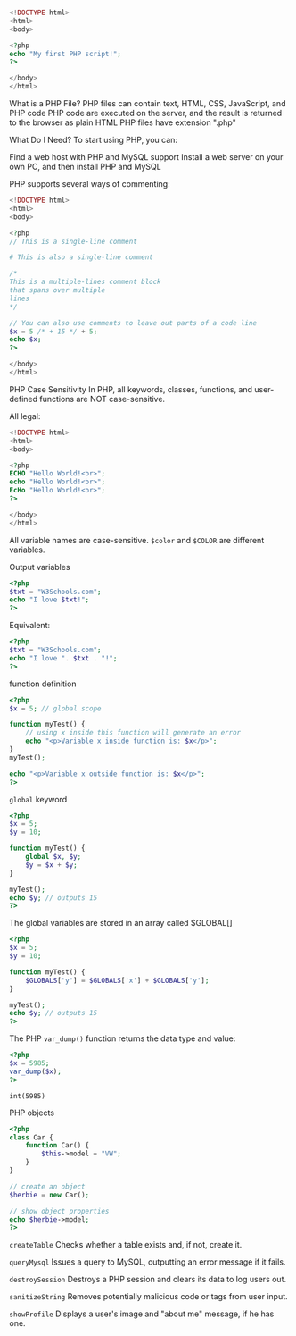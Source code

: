```php

<!DOCTYPE html>
<html>
<body>

<?php
echo "My first PHP script!";
?>

</body>
</html>
```

What is a PHP File?
PHP files can contain text, HTML, CSS, JavaScript, and PHP code
PHP code are executed on the server, and the result is returned to the browser as plain HTML
PHP files have extension ".php"

What Do I Need?
To start using PHP, you can:

Find a web host with PHP and MySQL support
Install a web server on your own PC, and then install PHP and MySQL

PHP supports several ways of commenting:

```php
<!DOCTYPE html>
<html>
<body>

<?php
// This is a single-line comment

# This is also a single-line comment

/*
This is a multiple-lines comment block
that spans over multiple
lines
*/

// You can also use comments to leave out parts of a code line
$x = 5 /* + 15 */ + 5;
echo $x;
?>

</body>
</html>
```

PHP Case Sensitivity
In PHP, all keywords, classes, functions, and user-defined functions are NOT case-sensitive.

All legal:

```php
<!DOCTYPE html>
<html>
<body>

<?php
ECHO "Hello World!<br>";
echo "Hello World!<br>";
EcHo "Hello World!<br>";
?>

</body>
</html>
```

All variable names are case-sensitive.
`$color` and `$COLOR` are different variables.

Output variables
```php
<?php
$txt = "W3Schools.com";
echo "I love $txt!";
?>
```

Equivalent:
```php
<?php
$txt = "W3Schools.com";
echo "I love ". $txt . "!";
?>
```

function definition
```php
<?php
$x = 5; // global scope

function myTest() {
    // using x inside this function will generate an error
    echo "<p>Variable x inside function is: $x</p>";
}
myTest();

echo "<p>Variable x outside function is: $x</p>";
?>
```
`global` keyword

```php
<?php
$x = 5;
$y = 10;

function myTest() {
    global $x, $y;
    $y = $x + $y;
}

myTest();
echo $y; // outputs 15
?>
```

The global variables are stored in an array called $GLOBAL[]

```php
<?php
$x = 5;
$y = 10;

function myTest() {
    $GLOBALS['y'] = $GLOBALS['x'] + $GLOBALS['y'];
}

myTest();
echo $y; // outputs 15
?>
```

 The PHP `var_dump()` function returns the data type and value:
```php
<?php
$x = 5985;
var_dump($x);
?>
```

`int(5985)`

PHP objects
```php
<?php
class Car {
    function Car() {
        $this->model = "VW";
    }
}

// create an object
$herbie = new Car();

// show object properties
echo $herbie->model;
?>
```

`createTable`
Checks whether a table exists and, if not, create it.

`queryMysql`
Issues a query to MySQL, outputting an error message if it fails.

`destroySession`
Destroys a PHP session and clears its data to log users out.

`sanitizeString`
Removes potentially malicious code or tags from user input.

`showProfile`
Displays a user's image and "about me" message, if he has one.
